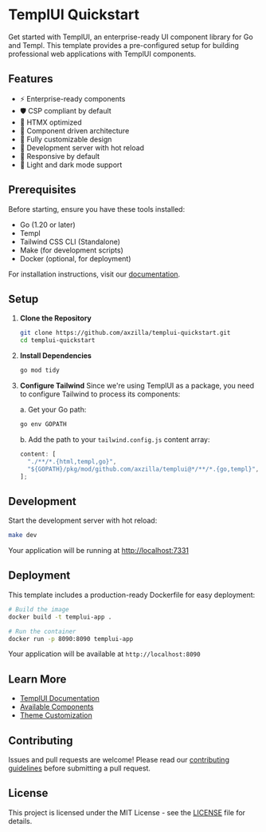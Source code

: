 # TemplUI Quickstart

Get started with TemplUI, an enterprise-ready UI component library for Go and Templ. This template provides a pre-configured setup for building professional web applications with TemplUI components.

## Features

- ⚡️ Enterprise-ready components
- 🛡️ CSP compliant by default
- 🔄 HTMX optimized
- 🧩 Component driven architecture
- 🎨 Fully customizable design
- 🚀 Development server with hot reload
- 📱 Responsive by default
- 🌙 Light and dark mode support

## Prerequisites

Before starting, ensure you have these tools installed:

- Go (1.20 or later)
- Templ
- Tailwind CSS CLI (Standalone)
- Make (for development scripts)
- Docker (optional, for deployment)

For installation instructions, visit our [documentation](https://templui.io/docs/how-to-use#requirements).

## Setup

1. **Clone the Repository**

   ```bash
   git clone https://github.com/axzilla/templui-quickstart.git
   cd templui-quickstart
   ```

2. **Install Dependencies**

   ```bash
   go mod tidy
   ```

3. **Configure Tailwind**
   Since we're using TemplUI as a package, you need to configure Tailwind to process its components:

   a. Get your Go path:

   ```bash
   go env GOPATH
   ```

   b. Add the path to your `tailwind.config.js` content array:

   ```js
   content: [
     "./**/*.{html,templ,go}",
     "${GOPATH}/pkg/mod/github.com/axzilla/templui@*/**/*.{go,templ}", // Replace ${GOPATH} with your actual Go path
   ];
   ```

## Development

Start the development server with hot reload:

```bash
make dev
```

Your application will be running at [http://localhost:7331](http://localhost:7331)

## Deployment

This template includes a production-ready Dockerfile for easy deployment:

```bash
# Build the image
docker build -t templui-app .

# Run the container
docker run -p 8090:8090 templui-app
```

Your application will be available at `http://localhost:8090`

## Learn More

- [TemplUI Documentation](https://templui.io/docs/how-to-use)
- [Available Components](https://templui.io/docs/components)
- [Theme Customization](https://templui.io/docs/themes)

## Contributing

Issues and pull requests are welcome! Please read our [contributing guidelines](https://github.com/axzilla/templui/blob/main/CONTRIBUTING.md) before submitting a pull request.

## License

This project is licensed under the MIT License - see the [LICENSE](LICENSE) file for details.
